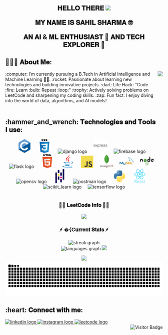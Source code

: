 <h2 align="center"><p>𝐇𝐄𝐋𝐋𝐎 𝐓𝐇𝐄𝐑𝐄 <img src="https://user-images.githubusercontent.com/42378118/110234147-e3259600-7f4e-11eb-95be-0c4047144dea.gif" width="27"> </p> 𝐌𝐘 𝐍𝐀𝐌𝐄 𝐈𝐒 𝐒𝐀𝐇𝐈𝐋 𝐒𝐇𝐀𝐑𝐌𝐀 🤓 <P>𝐀𝐍 𝐀𝐈 & 𝐌𝐋 𝐄𝐍𝐓𝐇𝐔𝐒𝐈𝐀𝐒𝐓 🤖 𝐀𝐍𝐃 𝐓𝐄𝐂𝐇 𝐄𝐗𝐏𝐋𝐎𝐑𝐄𝐑 🚀</P></h2> <h2 align="left">👨🏻‍💻 𝐀𝐛𝐨𝐮𝐭 𝐌𝐞:</h2> <img align="right" height="170" src="https://github.com/sh-sahil/sh-sahil/assets/123456789/abc123def-456ghi-789jkl-mno456pqr789"/>
:computer: I’m currently pursuing a B.Tech in Artificial Intelligence and Machine Learning 👨‍🎓.
:rocket: Passionate about learning new technologies and building innovative projects.
:dart: Life Hack: "Code :fire: Learn :bulb: Repeat :loop:"
:trophy: Actively solving problems on LeetCode and sharpening my coding skills.
:zap: Fun fact: I enjoy diving into the world of data, algorithms, and AI models!
<div></br> </div> <div align="left"> <h2 align="left">:hammer_and_wrench: 𝐓𝐞𝐜𝐡𝐧𝐨𝐥𝐨𝐠𝐢𝐞𝐬 𝐚𝐧𝐝 𝐓𝐨𝐨𝐥𝐬 𝐈 𝐮𝐬𝐞:</h2> <div align="center"> <img src="https://raw.githubusercontent.com/devicons/devicon/master/icons/c/c-original.svg" height="45" alt="c logo" /> <img width="12" /> <img src="https://raw.githubusercontent.com/devicons/devicon/master/icons/css3/css3-original-wordmark.svg" height="45" alt="css3 logo" /> <img width="12" /> <img src="https://cdn.worldvectorlogo.com/logos/django.svg" height="45" alt="django logo" /> <img width="12" /> <img src="https://raw.githubusercontent.com/devicons/devicon/master/icons/express/express-original-wordmark.svg" height="45" alt="express logo" /> <img width="12" /> <img src="https://www.vectorlogo.zone/logos/firebase/firebase-icon.svg" height="45" alt="firebase logo" /> <img width="12" /> <img src="https://www.vectorlogo.zone/logos/pocoo_flask/pocoo_flask-icon.svg" height="45" alt="flask logo" /> <img width="12" /> <img src="https://raw.githubusercontent.com/devicons/devicon/master/icons/html5/html5-original-wordmark.svg" height="45" alt="html5 logo" /> <img width="12" /> <img src="https://raw.githubusercontent.com/devicons/devicon/master/icons/java/java-original.svg" height="45" alt="java logo" /> <img width="12" /> <img src="https://raw.githubusercontent.com/devicons/devicon/master/icons/javascript/javascript-original.svg" height="40" alt="javascript logo" /> <img width="12" /> <img src="https://raw.githubusercontent.com/devicons/devicon/master/icons/mongodb/mongodb-original-wordmark.svg" height="45" alt="mongodb logo" /> <img width="12" /> <img src="https://raw.githubusercontent.com/devicons/devicon/master/icons/mysql/mysql-original-wordmark.svg" height="45" alt="mysql logo" /> <img width="12" /> <img src="https://raw.githubusercontent.com/devicons/devicon/master/icons/nodejs/nodejs-original-wordmark.svg" height="45" alt="nodejs logo" /> <img width="12" /> <img src="https://www.vectorlogo.zone/logos/opencv/opencv-icon.svg" height="45" alt="opencv logo" /> <img width="12" /> <img src="https://raw.githubusercontent.com/devicons/devicon/2ae2a900d2f041da66e950e4d48052658d850630/icons/pandas/pandas-original.svg" height="45" alt="pandas logo" /> <img width="12" /> <img src="https://www.vectorlogo.zone/logos/getpostman/getpostman-icon.svg" height="45" alt="postman logo" /> <img width="12" /> <img src="https://raw.githubusercontent.com/devicons/devicon/master/icons/python/python-original.svg" height="45" alt="python logo" /> <img width="12" /> <img src="https://raw.githubusercontent.com/devicons/devicon/master/icons/react/react-original-wordmark.svg" height="45" alt="react logo" /> <img width="12" /> <img src="https://upload.wikimedia.org/wikipedia/commons/0/05/Scikit_learn_logo_small.svg" height="45" alt="scikit_learn logo" /> <img width="12" /> <img src="https://www.vectorlogo.zone/logos/tensorflow/tensorflow-icon.svg" height="45" alt="tensorflow logo" /> </div> </div> <br clear="both">
<h3 align="center">🐦‍🔥 𝐋𝐞𝐞𝐭𝐂𝐨𝐝𝐞 𝐈𝐧𝐟𝐨 🐦‍🔥</h3> <p align="center"> <img align="center" width="550px" src="https://leetcard.jacoblin.cool/sahilgsharma?theme=catppuccinMocha&font=Roboto%20Slab&ext=heatmap" /> </p>
<h3 align="center">⚡ �{C𝐮𝐫𝐫𝐞𝐧𝐭 𝐒𝐭𝐚𝐭𝐬 ⚡</h3> <div align="center"> <img height="210" src="https://streak-stats.demolab.com?user=sh-sahil&theme=dracula&border_radius=6&date_format=j%20M%5B%20Y%5D&card_width=500&card_height=180" alt="streak graph" /> </div> <div align="center"> <img height="180" src="https://github-readme-stats.vercel.app/api/top-langs?username=sh-sahil&locale=en&hide_title=false&layout=compact&card_width=320&langs_count=7&theme=dracula&hide_border=false&custom_title=My%20Language%20History%20🔣" alt="languages graph" /> <img height="180" src="https://github-readme-stats.vercel.app/api?username=sh-sahil&show_icons=true&theme=dracula&hide_border=false&hide=issues&show=prs_merged,prs_merged_percentage&custom_title=My%20Stats%20❤️&rank_icon=percentile&include_all_commits=true" /> </div> <p align="center"> <img src="https://github-readme-activity-graph.vercel.app/graph?username=sh-sahil&theme=dracula&bg_color=282a36&hide_border=false&custom_title=My%20Contribution%20Graph📈" width="900"/> <picture> <source media="(prefers-color-scheme: dark)" srcset="https://github.com/sh-sahil/sh-sahil/blob/output/github-contribution-grid-snake-dark.svg"> <source media="(prefers-color-scheme: light)" srcset="https://github.com/sh-sahil/sh-sahil/blob/output/github-contribution-grid-snake.svg"> <img alt="github contribution grid snake animation" src="https://github.com/sh-sahil/sh-sahil/blob/output/github-contribution-grid-snake.svg" width="1000"> </picture> </p>
<h2 align="left">:heart: 𝐂𝐨𝐧𝐧𝐞𝐜𝐭 𝐰𝐢𝐭𝐡 𝐦𝐞:</h2> <div align="left"> <a href="https://linkedin.com/in/sahil-sharma-510b9a2aa" target="_blank"> <img src="https://img.shields.io/static/v1?message=LinkedIn&logo=linkedin&label=&color=0077B5&logoColor=white&labelColor=&style=for-the-badge" height="35" alt="linkedin logo" /> </a> <a href="https://instagram.com/g.sahil_" target="_blank"> <img src="https://img.shields.io/static/v1?message=Instagram&logo=instagram&label=&color=E4405F&logoColor=white&labelColor=&style=for-the-badge" height="35" alt="instagram logo" /> </a> <a href="https://www.leetcode.com/sahilgsharma" target="_blank"> <img src="https://img.shields.io/static/v1?message=LeetCode&logo=leetcode&label=&color=FFA116&logoColor=white&labelColor=&style=for-the-badge" height="35" alt="leetcode logo" /> </a> </div> <div align="right"> <img src="https://visitor-badge.laobi.icu/badge?page_id=sh-sahil.sh-sahil" alt="Visitor Badge" /> </div>
